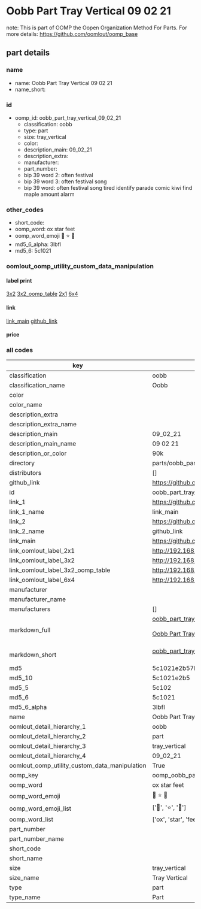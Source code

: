 # Oobb Part Tray Vertical 09 02 21  

note: This is part of OOMP the Oopen Organization Method For Parts. For more details: https://github.com/oomlout/oomp_base

##  part details





### name
* name: Oobb Part Tray Vertical 09 02 21
* name_short: 
### id
* oomp_id: oobb_part_tray_vertical_09_02_21
  * classification: oobb
  * type: part
  * size: tray_vertical
  * color: 
  * description_main: 09_02_21
  * description_extra: 
  * manufacturer: 
  * part_number: 
  * bip 39 word 2: often festival
  * bip 39 word 3: often festival song
  * bip 39 word: often festival song tired identify parade comic kiwi find maple amount alarm

### other_codes
* short_code: 
* oomp_word: ox star feet
* oomp_word_emoji :ox: :star: :feet:
* md5_6_alpha: 3lbfl
* md5_6: 5c1021






### oomlout_oomp_utility_custom_data_manipulation
#### label print
[3x2](http://192.168.1.245:1112/?label=oomp%203lbfl)
[3x2_oomp_table](http://192.168.1.107:1112/?label=oomp%203lbfl)
[2x1](http://192.168.1.242:1112/?label=oomp%203lbfl)
[6x4](http://192.168.1.55:1112/?label=oomp%203lbfl)    

#### link

[link_main](https://github.com/oomlout/oomlout_oomp_current_version_messy/tree/main/parts/oobb_part_tray_vertical_09_02_21) [github_link](https://github.com/oomlout/oomlout_oomp_part_src/tree/main/parts/oobb_part_tray_vertical_09_02_21)                             

#### price







### all codes 
| key | value |  
| --- | --- |  
| classification | oobb |  
| classification_name | Oobb |  
| color |  |  
| color_name |  |  
| description_extra |  |  
| description_extra_name |  |  
| description_main | 09_02_21 |  
| description_main_name | 09 02 21 |  
| description_or_color | 90k |  
| directory | parts/oobb_part_tray_vertical_09_02_21 |  
| distributors | [] |  
| github_link | https://github.com/oomlout/oomlout_oomp_part_src/tree/main/parts/oobb_part_tray_vertical_09_02_21 |  
| id | oobb_part_tray_vertical_09_02_21 |  
| link_1 | https://github.com/oomlout/oomlout_oomp_current_version_messy/tree/main/parts/oobb_part_tray_vertical_09_02_21 |  
| link_1_name | link_main |  
| link_2 | https://github.com/oomlout/oomlout_oomp_part_src/tree/main/parts/oobb_part_tray_vertical_09_02_21 |  
| link_2_name | github_link |  
| link_main | https://github.com/oomlout/oomlout_oomp_current_version_messy/tree/main/parts/oobb_part_tray_vertical_09_02_21 |  
| link_oomlout_label_2x1 | http://192.168.1.242:1112/?label=oomp%203lbfl |  
| link_oomlout_label_3x2 | http://192.168.1.245:1112/?label=oomp%203lbfl |  
| link_oomlout_label_3x2_oomp_table | http://192.168.1.107:1112/?label=oomp%203lbfl |  
| link_oomlout_label_6x4 | http://192.168.1.55:1112/?label=oomp%203lbfl |  
| manufacturer |  |  
| manufacturer_name |  |  
| manufacturers | [] |  
| markdown_full | [oobb_part_tray_vertical_09_02_21](https://github.com/oomlout/oomlout_oomp_current_version_messy/tree/main/parts/oobb_part_tray_vertical_09_02_21)<br>[](https://github.com/oomlout/oomlout_oomp_current_version_messy/tree/main/parts/oobb_part_tray_vertical_09_02_21)<br>[Oobb Part Tray Vertical 09 02 21](https://github.com/oomlout/oomlout_oomp_current_version_messy/tree/main/parts/oobb_part_tray_vertical_09_02_21)<br><br> |  
| markdown_short | [oobb_part_tray_vertical_09_02_21](https://github.com/oomlout/oomlout_oomp_current_version_messy/tree/main/parts/oobb_part_tray_vertical_09_02_21)<br><br> |  
| md5 | 5c1021e2b57b65ca80384e2b9e554ccd |  
| md5_10 | 5c1021e2b5 |  
| md5_5 | 5c102 |  
| md5_6 | 5c1021 |  
| md5_6_alpha | 3lbfl |  
| name | Oobb Part Tray Vertical 09 02 21 |  
| oomlout_detail_hierarchy_1 | oobb |  
| oomlout_detail_hierarchy_2 | part |  
| oomlout_detail_hierarchy_3 | tray_vertical |  
| oomlout_detail_hierarchy_4 | 09_02_21 |  
| oomlout_oomp_utility_custom_data_manipulation | True |  
| oomp_key | oomp_oobb_part_tray_vertical_09_02_21 |  
| oomp_word | ox star feet |  
| oomp_word_emoji | :ox: :star: :feet: |  
| oomp_word_emoji_list | [':ox:', ':star:', ':feet:'] |  
| oomp_word_list | ['ox', 'star', 'feet'] |  
| part_number |  |  
| part_number_name |  |  
| short_code |  |  
| short_name |  |  
| size | tray_vertical |  
| size_name | Tray Vertical |  
| type | part |  
| type_name | Part |  
